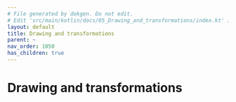 ```yaml
---
# File generated by dokgen. Do not edit. 
# Edit 'src/main/kotlin/docs/05_Drawing_and_transformations/index.kt' instead.
layout: default
title: Drawing and transformations
parent: ~
nav_order: 1050
has_children: true
---
```

 
# Drawing and transformations 
